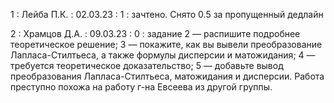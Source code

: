 1 : Лейба П.К. : 02.03.23 : 1 : зачтено. Снято 0.5 за пропущенный дедлайн

2 : Храмцов Д.А. : 09.03.23 : 0 : задание 2 — распишите подробнее теоретическое решение; 3 — покажите, как вы вывели преобразование Лапласа-Стилтьеса, а также формулы дисперсии и матожидания; 4 — требуется теоретическое доказательство; 5 — добавьте вывод преобразования Лапласа-Стилтьеса, матожидания и дисперсии. Работа преступно похожа на работу г-на Евсеева из другой группы.

